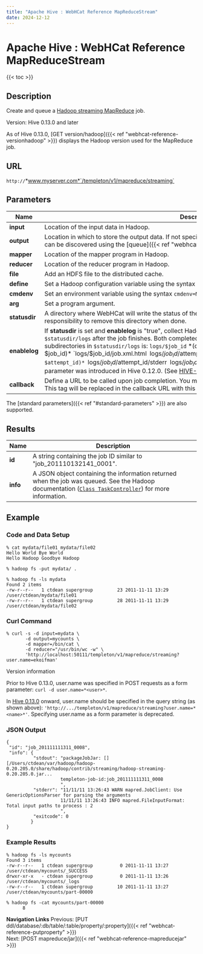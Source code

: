 ```yaml
---
title: "Apache Hive : WebHCat Reference MapReduceStream"
date: 2024-12-12
---
```


# Apache Hive : WebHCat Reference MapReduceStream

{{< toc >}}

## Description

Create and queue a [Hadoop streaming MapReduce](http://hadoop.apache.org/docs/stable/streaming.html) job.

Version: Hive 0.13.0 and later

As of Hive 0.13.0, [GET version/hadoop]({{< ref "webhcat-reference-versionhadoop" >}}) displays the Hadoop version used for the MapReduce job.

## URL

`http://`*www.myserver.com*`/templeton/v1/mapreduce/streaming`

## Parameters

| Name | Description | Required? | Default |
| --- | --- | --- | --- |
| **input** | Location of the input data in Hadoop. | Required | None |
| **output** | Location in which to store the output data. If not specified, WebHCat will store the output in a location that can be discovered using the [queue]({{< ref "webhcat-reference-jobinfo" >}}) resource. | Optional | See description |
| **mapper** | Location of the mapper program in Hadoop. | Required | None |
| **reducer** | Location of the reducer program in Hadoop. | Required | None |
| **file** | Add an HDFS file to the distributed cache. | Optional | None |
| **define** | Set a Hadoop configuration variable using the syntax `define=NAME=VALUE` | Optional | None |
| **cmdenv** | Set an environment variable using the syntax `cmdenv=NAME=VALUE` | Optional | None |
| **arg** | Set a program argument. | Optional | None |
| **statusdir** | A directory where WebHCat will write the status of the Map Reduce job. If provided, it is the caller's responsibility to remove this directory when done. | Optional | None |
| **enablelog** | If **statusdir** is set and **enablelog** is "true", collect Hadoop job configuration and logs into a directory named `$statusdir/logs` after the job finishes. Both completed and failed attempts are logged. The layout of subdirectories in `$statusdir/logs` is: `logs/$job_id` *(directory for $job_id)* `logs/$job_id/job.xml.html` `logs/$job_id/$attempt_id` *(directory for $attempt_id)* `logs/$job_id/$attempt_id/stderr` `logs/$job_id/$attempt_id/stdout` `logs/$job_id/$attempt_id/syslog` This parameter was introduced in Hive 0.12.0. (See [HIVE-4531](https://issues.apache.org/jira/browse/HIVE-4531).) | Optional in Hive 0.12.0+ | None |
| **callback** | Define a URL to be called upon job completion. You may embed a specific job ID into this URL using `$jobId`. This tag will be replaced in the callback URL with this job's job ID. | Optional | None |

The [standard parameters]({{< ref "#standard-parameters" >}}) are also supported.

## Results

| Name | Description |
| --- | --- |
| **id** | A string containing the job ID similar to "job_201110132141_0001". |
| **info** | A JSON object containing the information returned when the job was queued. See the Hadoop documentation ([`Class TaskController`](http://hadoop.apache.org/docs/r1.2.1/api/org/apache/hadoop/mapred/TaskController.html)) for more information. |

## Example

### Code and Data Setup

```
% cat mydata/file01 mydata/file02
Hello World Bye World
Hello Hadoop Goodbye Hadoop

% hadoop fs -put mydata/ .

% hadoop fs -ls mydata
Found 2 items
-rw-r--r--   1 ctdean supergroup         23 2011-11-11 13:29 /user/ctdean/mydata/file01
-rw-r--r--   1 ctdean supergroup         28 2011-11-11 13:29 /user/ctdean/mydata/file02

```

### Curl Command

```
% curl -s -d input=mydata \
       -d output=mycounts \
       -d mapper=/bin/cat \
       -d reducer="/usr/bin/wc -w" \
       'http://localhost:50111/templeton/v1/mapreduce/streaming?user.name=ekoifman'

```

Version information

Prior to Hive 0.13.0, user.name was specified in POST requests as a form parameter: `curl -d user.name=*<user>*`.

In [Hive 0.13.0](https://issues.apache.org/jira/browse/HIVE-6576) onward, user.name should be specified in the query string (as shown above): `'http://.../templeton/v1/mapreduce/streaming?user.name=*<name>*'`. Specifying user.name as a form parameter is deprecated.

### JSON Output

```
{
 "id": "job_201111111311_0008",
 "info": {
          "stdout": "packageJobJar: [] [/Users/ctdean/var/hadoop/hadoop-0.20.205.0/share/hadoop/contrib/streaming/hadoop-streaming-0.20.205.0.jar...
                    templeton-job-id:job_201111111311_0008
                    ",
          "stderr": "11/11/11 13:26:43 WARN mapred.JobClient: Use GenericOptionsParser for parsing the arguments
                    11/11/11 13:26:43 INFO mapred.FileInputFormat: Total input paths to process : 2
                    ",
          "exitcode": 0
         }
}

```

### Example Results

```
% hadoop fs -ls mycounts
Found 3 items
-rw-r--r--   1 ctdean supergroup          0 2011-11-11 13:27 /user/ctdean/mycounts/_SUCCESS
drwxr-xr-x   - ctdean supergroup          0 2011-11-11 13:26 /user/ctdean/mycounts/_logs
-rw-r--r--   1 ctdean supergroup         10 2011-11-11 13:27 /user/ctdean/mycounts/part-00000

% hadoop fs -cat mycounts/part-00000
      8

```

**Navigation Links**
Previous: [PUT ddl/database/:db/table/:table/property/:property]({{< ref "webhcat-reference-putproperty" >}})  
 Next: [POST mapreduce/jar]({{< ref "webhcat-reference-mapreducejar" >}})



 

 

